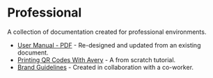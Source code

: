 # Professional  
A collection of documentation created for professional environments.  

* [User Manual - PDF](./assets/docs/usermanual.pdf) - Re-designed and updated from an existing document.  
* [Printing QR Codes With Avery](./assets/docs/printingqrcodes.pdf) - A from scratch tutorial.
* [Brand Guidelines](https://drive.google.com/file/d/1uIPKDY40qGF1eDY37S7Ur6sxMyn7vCYv/view?usp=sharing) - Created in collaboration with a co-worker.
